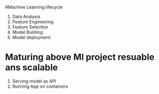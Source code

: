 #Machine Leanring lifecycle

1. Data Analysis
2. Feature Engineering
3. Feature Selection
4. Model Building
5. Model deployment

# Maturing above Ml project resuable ans scalable

1. Serving model as API
2. Running App on containers
